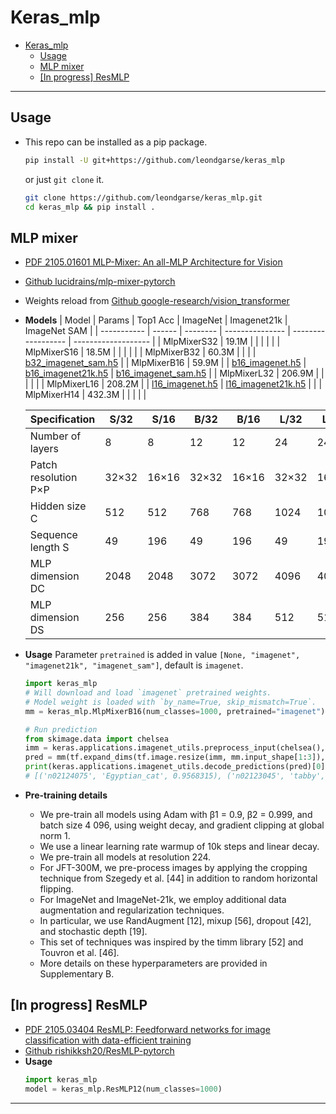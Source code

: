 # Keras_mlp
<!-- TOC depthFrom:1 depthTo:6 withLinks:1 updateOnSave:1 orderedList:0 -->

- [Keras_mlp](#kerasmlp)
	- [Usage](#usage)
	- [MLP mixer](#mlp-mixer)
	- [[In progress] ResMLP](#in-progress-resmlp)

<!-- /TOC -->
***

## Usage
  - This repo can be installed as a pip package.
    ```sh
    pip install -U git+https://github.com/leondgarse/keras_mlp
    ```
    or just `git clone` it.
    ```sh
    git clone https://github.com/leondgarse/keras_mlp.git
    cd keras_mlp && pip install .
    ```
## MLP mixer
  - [PDF 2105.01601 MLP-Mixer: An all-MLP Architecture for Vision](https://arxiv.org/pdf/2105.01601.pdf)
  - [Github lucidrains/mlp-mixer-pytorch](https://github.com/lucidrains/mlp-mixer-pytorch)
  - Weights reload from [Github google-research/vision_transformer](https://github.com/google-research/vision_transformer#available-mixer-models)
  - **Models**
    | Model       | Params | Top1 Acc | ImageNet | Imagenet21k | ImageNet SAM |
    | ----------- | ------ | -------- | --------------- | ------------------ | ------------------- |
    | MlpMixerS32 | 19.1M  |          |                 |                    |                     |
    | MlpMixerS16 | 18.5M  |          |                 |                    |                     |
    | MlpMixerB32 | 60.3M  |          |                 |                    | [b32_imagenet_sam.h5](https://github.com/leondgarse/keras_mlp/releases/download/mlp_mixer/mlp_mixer_b32_imagenet_sam.h5) |
    | MlpMixerB16 | 59.9M  |          | [b16_imagenet.h5](https://github.com/leondgarse/keras_mlp/releases/download/mlp_mixer/mlp_mixer_b16_imagenet.h5) | [b16_imagenet21k.h5](https://github.com/leondgarse/keras_mlp/releases/download/mlp_mixer/mlp_mixer_b16_imagenet21k.h5) | [b16_imagenet_sam.h5](https://github.com/leondgarse/keras_mlp/releases/download/mlp_mixer/mlp_mixer_b16_imagenet_sam.h5) |
    | MlpMixerL32 | 206.9M |          |  |  |                     |
    | MlpMixerL16 | 208.2M |          | [l16_imagenet.h5](https://github.com/leondgarse/keras_mlp/releases/download/mlp_mixer/mlp_mixer_l16_imagenet.h5) | [l16_imagenet21k.h5](https://github.com/leondgarse/keras_mlp/releases/download/mlp_mixer/mlp_mixer_l16_imagenet21k.h5) |                     |
    | MlpMixerH14 | 432.3M |          |                 |                    |                     |

    | Specification        | S/32  | S/16  | B/32  | B/16  | L/32  | L/16  | H/14  |
    | -------------------- | ----- | ----- | ----- | ----- | ----- | ----- | ----- |
    | Number of layers     | 8     | 8     | 12    | 12    | 24    | 24    | 32    |
    | Patch resolution P×P | 32×32 | 16×16 | 32×32 | 16×16 | 32×32 | 16×16 | 14×14 |
    | Hidden size C        | 512   | 512   | 768   | 768   | 1024  | 1024  | 1280  |
    | Sequence length S    | 49    | 196   | 49    | 196   | 49    | 196   | 256   |
    | MLP dimension DC     | 2048  | 2048  | 3072  | 3072  | 4096  | 4096  | 5120  |
    | MLP dimension DS     | 256   | 256   | 384   | 384   | 512   | 512   | 640   |
  - **Usage** Parameter `pretrained` is added in value `[None, "imagenet", "imagenet21k", "imagenet_sam"]`, default is `imagenet`.
    ```py
    import keras_mlp
    # Will download and load `imagenet` pretrained weights.
    # Model weight is loaded with `by_name=True, skip_mismatch=True`.
    mm = keras_mlp.MlpMixerB16(num_classes=1000, pretrained="imagenet")

    # Run prediction
    from skimage.data import chelsea
    imm = keras.applications.imagenet_utils.preprocess_input(chelsea(), mode='tf') # Chelsea the cat
    pred = mm(tf.expand_dims(tf.image.resize(imm, mm.input_shape[1:3]), 0)).numpy()
    print(keras.applications.imagenet_utils.decode_predictions(pred)[0])
    # [('n02124075', 'Egyptian_cat', 0.9568315), ('n02123045', 'tabby', 0.017994137), ...]
    ```
  - **Pre-training details**
    - We pre-train all models using Adam with β1 = 0.9, β2 = 0.999, and batch size 4 096, using weight decay, and gradient clipping at global norm 1.
    - We use a linear learning rate warmup of 10k steps and linear decay.
    - We pre-train all models at resolution 224.
    - For JFT-300M, we pre-process images by applying the cropping technique from Szegedy et al. [44] in addition to random horizontal flipping.
    - For ImageNet and ImageNet-21k, we employ additional data augmentation and regularization techniques.
    - In particular, we use RandAugment [12], mixup [56], dropout [42], and stochastic depth [19].
    - This set of techniques was inspired by the timm library [52] and Touvron et al. [46].
    - More details on these hyperparameters are provided in Supplementary B.
## [In progress] ResMLP
  - [PDF 2105.03404 ResMLP: Feedforward networks for image classification with data-efficient training](https://arxiv.org/pdf/2105.03404.pdf)
  - [Github rishikksh20/ResMLP-pytorch](https://github.com/rishikksh20/ResMLP-pytorch)
  - **Usage**
    ```py
    import keras_mlp
    model = keras_mlp.ResMLP12(num_classes=1000)
    ```
***
